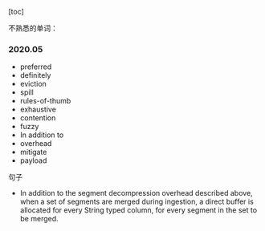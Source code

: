 [toc]

不熟悉的单词：

###  2020.05

- preferred
- definitely
- eviction
- spill
- rules-of-thumb
- exhaustive
- contention
- fuzzy
- In addition to
- overhead
- mitigate
- payload



句子

- In addition to the segment decompression overhead described above, when a set of segments are merged during ingestion, a direct buffer is allocated for every String typed column, for every segment in the set to be merged.